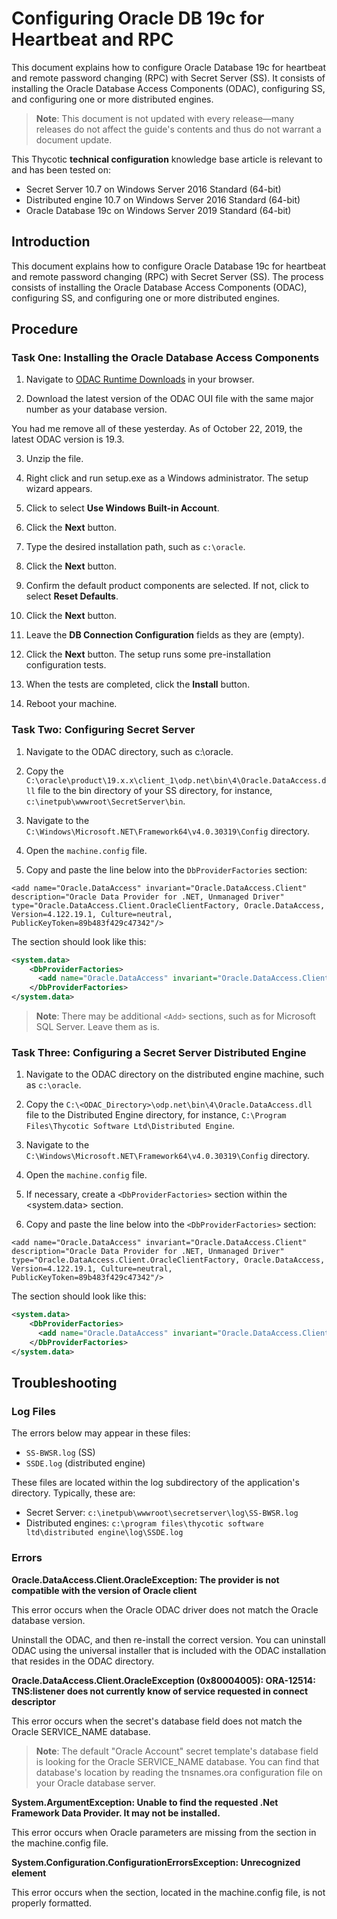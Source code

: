 [title]: # (Oracle DB19c for Heartbeat and RPC)
[tags]: # (Oracle,DB,Heartbeat,RPC)
[priority]: # (1000)


# Configuring Oracle DB 19c for Heartbeat and RPC

This document explains how to configure Oracle Database 19c for heartbeat and remote password changing (RPC) with Secret Server (SS). It consists of installing the Oracle Database Access Components (ODAC), configuring SS, and configuring one or more distributed engines.


> **Note**: This document is not updated with every release—many releases do not affect the guide's contents and thus do not warrant a document update.

This Thycotic **technical configuration** knowledge base article is relevant to and has been tested on:

* Secret Server 10.7 on Windows Server 2016 Standard (64-bit)
* Distributed engine 10.7 on Windows Server 2016 Standard (64-bit)
* Oracle Database 19c on Windows Server 2019 Standard (64-bit)
 
## Introduction

This document explains how to configure Oracle Database 19c for heartbeat and remote password changing (RPC) with Secret Server (SS). The process consists of installing the Oracle Database Access Components (ODAC), configuring SS, and configuring one or more distributed engines.


## Procedure

### Task One: Installing the Oracle Database Access Components

1. Navigate to [ODAC Runtime Downloads](https://www.oracle.com/database/technologies/dotnet-odacdeploy-downloads.html) in your browser.

1. Download the latest version of the ODAC OUI file with the same major number as your database version.

You had me remove all of these yesterday.  As of October 22, 2019, the latest ODAC version is 19.3.

3. Unzip the file.

1. Right click and run setup.exe as a Windows administrator. The setup wizard appears.

1. Click to select **Use Windows Built-in Account**.

1. Click the **Next** button.

1. Type the desired installation path, such as `c:\oracle`.

1. Click the **Next** button.

1. Confirm the default product components are selected. If not, click to select **Reset Defaults**.

1. Click the **Next** button.

1. Leave the **DB Connection Configuration** fields as they are (empty).

1. Click the **Next** button. The setup runs some pre-installation configuration tests.

1. When the tests are completed, click the **Install** button.

1. Reboot your machine.

### Task Two: Configuring Secret Server

1. Navigate to the ODAC directory, such as c:\oracle.

1. Copy the `C:\oracle\product\19.x.x\client_1\odp.net\bin\4\Oracle.DataAccess.dll` file to the bin directory of your SS directory, for instance, `c:\inetpub\wwwroot\SecretServer\bin`.

1. Navigate to the `C:\Windows\Microsoft.NET\Framework64\v4.0.30319\Config` directory.

1. Open the `machine.config` file.

1. Copy and paste the line below into the `DbProviderFactories` section:

`<add name="Oracle.DataAccess" invariant="Oracle.DataAccess.Client" description="Oracle Data Provider for .NET, Unmanaged Driver" type="Oracle.DataAccess.Client.OracleClientFactory, Oracle.DataAccess, Version=4.122.19.1, Culture=neutral, PublicKeyToken=89b483f429c47342"/>`


The section should look like this:
```XML
<system.data>
	<DbProviderFactories>
      <add name="Oracle.DataAccess" invariant="Oracle.DataAccess.Client" description="Oracle Data Provider for .NET, Unmanaged Driver" type="Oracle.DataAccess.Client.OracleClientFactory, Oracle.DataAccess, Version=4.122.19.1, Culture=neutral, PublicKeyToken=89b483f429c47342"/>
    </DbProviderFactories>
</system.data>
```

> **Note**: There may be additional `<Add>` sections, such as for Microsoft SQL Server. Leave them as is.

### Task Three: Configuring a Secret Server Distributed Engine

1. Navigate to the ODAC directory on the distributed engine machine, such as `c:\oracle`.

1. Copy the `C:\<ODAC_Directory>\odp.net\bin\4\Oracle.DataAccess.dll` file to the Distributed Engine directory, for instance, `C:\Program Files\Thycotic Software Ltd\Distributed Engine`.

1. Navigate to the `C:\Windows\Microsoft.NET\Framework64\v4.0.30319\Config` directory.

1. Open the `machine.config` file.

1. If necessary, create a `<DbProviderFactories>` section within the <system.data> section.

1. Copy and paste the line below into the `<DbProviderFactories>` section:

`<add name="Oracle.DataAccess" invariant="Oracle.DataAccess.Client" description="Oracle Data Provider for .NET, Unmanaged Driver" type="Oracle.DataAccess.Client.OracleClientFactory, Oracle.DataAccess, Version=4.122.19.1, Culture=neutral, PublicKeyToken=89b483f429c47342"/>`

The section should look like this:

```XML
<system.data>
	<DbProviderFactories>
      <add name="Oracle.DataAccess" invariant="Oracle.DataAccess.Client" description="Oracle Data Provider for .NET, Unmanaged Driver" type="Oracle.DataAccess.Client.OracleClientFactory, Oracle.DataAccess, Version=4.122.19.1, Culture=neutral, PublicKeyToken=89b483f429c47342"/>
    </DbProviderFactories>
</system.data>
```

## Troubleshooting

### Log Files

The errors below may appear in these files:

* `SS-BWSR.log` (SS)
* `SSDE.log` (distributed engine)

These files are located within the log subdirectory of the application's directory. Typically, these are:

* Secret Server: `c:\inetpub\wwwroot\secretserver\log\SS-BWSR.log`
* Distributed engines: `c:\program files\thycotic software ltd\distributed engine\log\SSDE.log`

### Errors

**Oracle.DataAccess.Client.OracleException: The provider is not compatible with the version of Oracle client**

This error occurs when the Oracle ODAC driver does not match the Oracle database version.

Uninstall the ODAC, and then re-install the correct version. You can uninstall ODAC using the universal installer that is included with the ODAC installation that resides in the ODAC directory.

**Oracle.DataAccess.Client.OracleException (0x80004005): ORA-12514: TNS:listener does not currently know of service requested in connect descriptor**

This error occurs when the secret's database field does not match the Oracle SERVICE_NAME database.

> **Note**: The default "Oracle Account" secret template's database field is looking for the Oracle SERVICE_NAME database. You can find that database's location by reading the tnsnames.ora configuration file on your Oracle database server.

**System.ArgumentException: Unable to find the requested .Net Framework Data Provider. It may not be installed.**

This error occurs when Oracle parameters are missing from the <dbProviderFactories> section in the machine.config file.

**System.Configuration.ConfigurationErrorsException: Unrecognized element**

This error occurs when the <dbProviderFactories> section, located in the machine.config file, is not properly formatted.